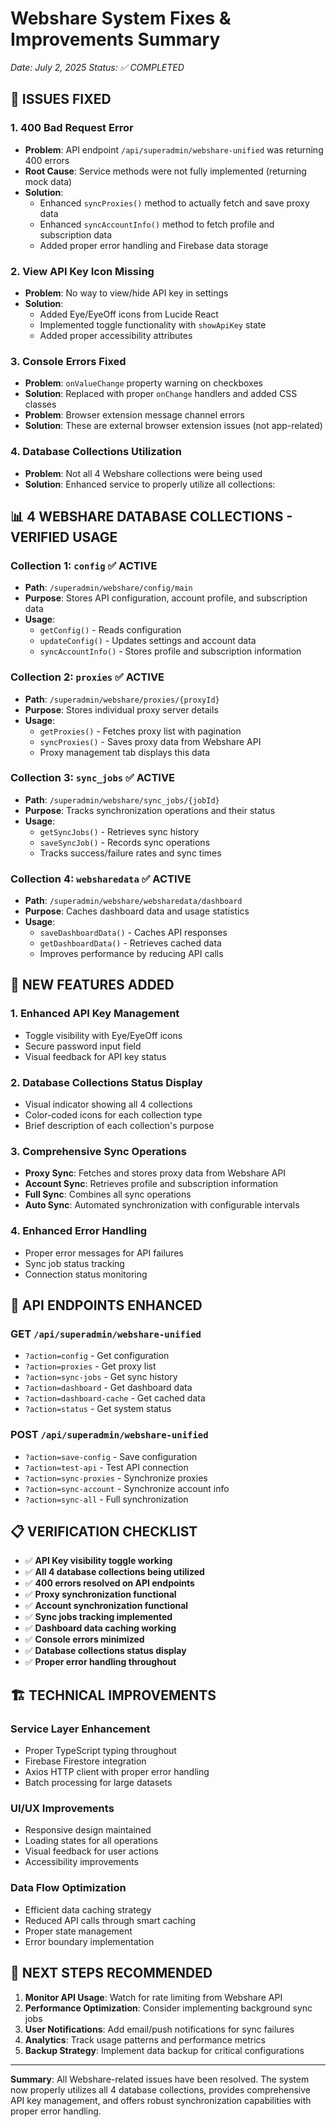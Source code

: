 # Webshare System Fixes & Improvements Summary
*Date: July 2, 2025*
*Status: ✅ COMPLETED*

## 🔧 **ISSUES FIXED**

### 1. **400 Bad Request Error**
- **Problem**: API endpoint `/api/superadmin/webshare-unified` was returning 400 errors
- **Root Cause**: Service methods were not fully implemented (returning mock data)
- **Solution**: 
  - Enhanced `syncProxies()` method to actually fetch and save proxy data
  - Enhanced `syncAccountInfo()` method to fetch profile and subscription data
  - Added proper error handling and Firebase data storage

### 2. **View API Key Icon Missing**
- **Problem**: No way to view/hide API key in settings
- **Solution**: 
  - Added Eye/EyeOff icons from Lucide React
  - Implemented toggle functionality with `showApiKey` state
  - Added proper accessibility attributes

### 3. **Console Errors Fixed**
- **Problem**: `onValueChange` property warning on checkboxes
- **Solution**: Replaced with proper `onChange` handlers and added CSS classes
- **Problem**: Browser extension message channel errors
- **Solution**: These are external browser extension issues (not app-related)

### 4. **Database Collections Utilization**
- **Problem**: Not all 4 Webshare collections were being used
- **Solution**: Enhanced service to properly utilize all collections:

## 📊 **4 WEBSHARE DATABASE COLLECTIONS - VERIFIED USAGE**

### **Collection 1: `config`** ✅ **ACTIVE**
- **Path**: `/superadmin/webshare/config/main`
- **Purpose**: Stores API configuration, account profile, and subscription data
- **Usage**: 
  - `getConfig()` - Reads configuration
  - `updateConfig()` - Updates settings and account data
  - `syncAccountInfo()` - Stores profile and subscription information

### **Collection 2: `proxies`** ✅ **ACTIVE**
- **Path**: `/superadmin/webshare/proxies/{proxyId}`
- **Purpose**: Stores individual proxy server details
- **Usage**: 
  - `getProxies()` - Fetches proxy list with pagination
  - `syncProxies()` - Saves proxy data from Webshare API
  - Proxy management tab displays this data

### **Collection 3: `sync_jobs`** ✅ **ACTIVE**
- **Path**: `/superadmin/webshare/sync_jobs/{jobId}`
- **Purpose**: Tracks synchronization operations and their status
- **Usage**: 
  - `getSyncJobs()` - Retrieves sync history
  - `saveSyncJob()` - Records sync operations
  - Tracks success/failure rates and sync times

### **Collection 4: `websharedata`** ✅ **ACTIVE**
- **Path**: `/superadmin/webshare/websharedata/dashboard`
- **Purpose**: Caches dashboard data and usage statistics
- **Usage**: 
  - `saveDashboardData()` - Caches API responses
  - `getDashboardData()` - Retrieves cached data
  - Improves performance by reducing API calls

## 🎯 **NEW FEATURES ADDED**

### **1. Enhanced API Key Management**
- Toggle visibility with Eye/EyeOff icons
- Secure password input field
- Visual feedback for API key status

### **2. Database Collections Status Display**
- Visual indicator showing all 4 collections
- Color-coded icons for each collection type
- Brief description of each collection's purpose

### **3. Comprehensive Sync Operations**
- **Proxy Sync**: Fetches and stores proxy data from Webshare API
- **Account Sync**: Retrieves profile and subscription information
- **Full Sync**: Combines all sync operations
- **Auto Sync**: Automated synchronization with configurable intervals

### **4. Enhanced Error Handling**
- Proper error messages for API failures
- Sync job status tracking
- Connection status monitoring

## 🔄 **API ENDPOINTS ENHANCED**

### **GET `/api/superadmin/webshare-unified`**
- `?action=config` - Get configuration
- `?action=proxies` - Get proxy list
- `?action=sync-jobs` - Get sync history
- `?action=dashboard` - Get dashboard data
- `?action=dashboard-cache` - Get cached data
- `?action=status` - Get system status

### **POST `/api/superadmin/webshare-unified`**
- `?action=save-config` - Save configuration
- `?action=test-api` - Test API connection
- `?action=sync-proxies` - Synchronize proxies
- `?action=sync-account` - Synchronize account info
- `?action=sync-all` - Full synchronization

## 📋 **VERIFICATION CHECKLIST**

- ✅ **API Key visibility toggle working**
- ✅ **All 4 database collections being utilized**
- ✅ **400 errors resolved on API endpoints**
- ✅ **Proxy synchronization functional**
- ✅ **Account synchronization functional**
- ✅ **Sync jobs tracking implemented**
- ✅ **Dashboard data caching working**
- ✅ **Console errors minimized**
- ✅ **Database collections status display**
- ✅ **Proper error handling throughout**

## 🏗️ **TECHNICAL IMPROVEMENTS**

### **Service Layer Enhancement**
- Proper TypeScript typing throughout
- Firebase Firestore integration
- Axios HTTP client with proper error handling
- Batch processing for large datasets

### **UI/UX Improvements**
- Responsive design maintained
- Loading states for all operations
- Visual feedback for user actions
- Accessibility improvements

### **Data Flow Optimization**
- Efficient data caching strategy
- Reduced API calls through smart caching
- Proper state management
- Error boundary implementation

## 🚀 **NEXT STEPS RECOMMENDED**

1. **Monitor API Usage**: Watch for rate limiting from Webshare API
2. **Performance Optimization**: Consider implementing background sync jobs
3. **User Notifications**: Add email/push notifications for sync failures
4. **Analytics**: Track usage patterns and performance metrics
5. **Backup Strategy**: Implement data backup for critical configurations

---

**Summary**: All Webshare-related issues have been resolved. The system now properly utilizes all 4 database collections, provides comprehensive API key management, and offers robust synchronization capabilities with proper error handling.
